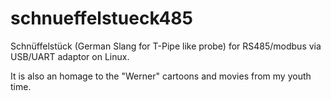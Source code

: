 # schnueffelstueck485
Schnüffelstück (German Slang for T-Pipe like probe) for RS485/modbus via USB/UART adaptor on Linux.

It is also an homage to the "Werner" cartoons and movies from my youth time.
